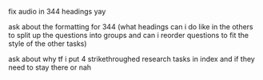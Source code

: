 fix audio in 344 headings yay

ask about the formatting for 344 (what headings can i do like in the others to split up the questions into groups and can i reorder questions to fit the style of the other tasks)

ask about why tf i put 4 strikethroughed research tasks in index and if they need to stay there or nah